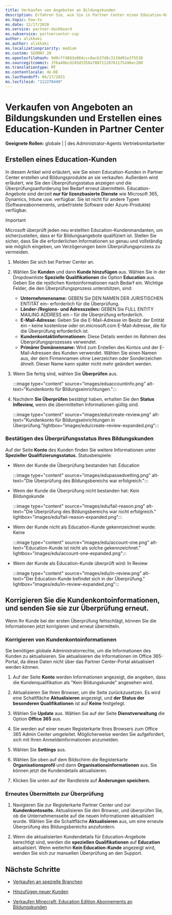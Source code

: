 ```yaml
---
title: Verkaufen von Angeboten an Bildungskunden
description: Erfahren Sie, wie Sie in Partner Center einen Education-Kunden erstellen und Angebote an diese verkaufen. Enthält die Bestätigung des Überprüfungsstatus für Ihren Bildungskunden.
ms.topic: how-to
ms.date: 12/17/2020
ms.service: partner-dashboard
ms.subservice: partnercenter-csp
author: alikhaki
ms.author: alikhaki
ms.localizationpriority: medium
ms.custom: SEOMAY.20
ms.openlocfilehash: 9d0cff4883e084ccc0acb37d8c3119d91e3f5530
ms.sourcegitcommit: 376a49bcd245d3358a78871128761175a96ec200
ms.translationtype: MT
ms.contentlocale: de-DE
ms.lasthandoff: 06/17/2021
ms.locfileid: "112276449"
---
```

# <a name="how-to-sell-offers-to-education-customers-and-how-to-create-an-education-customer-in-partner-center"></a>Verkaufen von Angeboten an Bildungskunden und Erstellen eines Education-Kunden in Partner Center

**Geeignete Rollen:** globale | | des Administrator-Agents Vertriebsmitarbeiter

## <a name="create-an-education-customer"></a>Erstellen eines Education-Kunden

In diesem Artikel wird erläutert, wie Sie einen Education-Kunden in Partner Center erstellen und Bildungsprodukte an sie verkaufen. Außerdem wird erläutert, wie Sie den Überprüfungsstatus anzeigen und die Überprüfungsanforderung bei Bedarf erneut übermitteln. Education-Angebote sind derzeit **nur für lizenzbasierte Dienste** wie Microsoft 365, Dynamics, Intune usw. verfügbar. Sie ist nicht für andere Typen (Softwareabonnements, unbefristete Software oder Azure-Produkte) verfügbar.

> [!IMPORTANT]
> Microsoft überprüft jeden neu erstellten Education-Kundenmandanten, um sicherzustellen, dass er für Bildungsangebote qualifiziert ist.  Stellen Sie sicher, dass Sie die erforderlichen Informationen so genau und vollständig wie möglich eingeben, um Verzögerungen beim Überprüfungsprozess zu vermeiden.

1. Melden Sie sich bei Partner Center an.

2. Wählen Sie **Kunden** und dann **Kunde hinzufügen** aus. Wählen Sie in der Dropdownliste **Spezielle Qualifikationen** die Option **Education** aus.  Geben Sie die restlichen Kontoinformationen nach Bedarf ein.  Wichtige Felder, die den Überprüfungsprozess unterstützen, sind:

   - **Unternehmensname:** GEBEN Sie DEN NAMEN DER JURISTISCHEN ENTITÄT ein– erforderlich für die Überprüfung.
   - **Länder-/Regions- und Adresszeilen:** GEBEN Sie FULL ENTITY MAILING ADDRESS ein – für die Überprüfung erforderlich.
   - **E-Mail-Adresse:** Geben Sie die E-Mail-Adresse im Besitz der Entität ein – keine kostenlose oder on.microsoft.com E-Mail-Adresse, die für die Überprüfung erforderlich ist.
   - **Kundenkontaktinformationen:** Diese Details werden im Rahmen des Überprüfungsprozesses verwendet.
   - **Primärer Domänenname:** Wird zum Erstellen des Kontos und der E-Mail-Adressen des Kunden verwendet.  Wählen Sie einen Namen aus, der dem Firmennamen ohne Leerzeichen oder Sonderzeichen ähnelt.  Dieser Name kann später nicht mehr geändert werden.

3. Wenn Sie fertig sind, wählen Sie **Überprüfen** aus.

   :::image type="content" source="images/eduaccountinfo.png" alt-text="Kundenkonto für Bildungseinrichtungen.":::

4. Nachdem **Sie Überprüfen** bestätigt haben, erhalten Sie den **Status InReview,** wenn die übermittelten Informationen gültig sind. 

    :::image type="content" source="images/edu/create-review.png" alt-text="Kundenkonto für Bildungseinrichtungen in Überprüfung."lightbox="images/edu/create-review-expanded.png":::

### <a name="confirm-your-education-customers-verification-status"></a>Bestätigen des Überprüfungsstatus Ihres Bildungskunden

Auf der Seite **Konto** des Kunden finden Sie weitere Informationen unter **Spezieller Qualifizierungsstatus.**
Statusbeispiele:

- Wenn der Kunde die Überprüfung bestanden hat: Education

   :::image type="content" source="images/edupassedvetting.png" alt-text="Die Überprüfung des Bildungsbereichs war erfolgreich.":::

- Wenn der Kunde die Überprüfung nicht bestanden hat: Kein Bildungskunde

   :::image type="content" source="images/edu/fail-reason.png" alt-text="Die Überprüfung des Bildungsbereichs war nicht erfolgreich." lightbox="images/edu/fail-reason-expanded.png":::

- Wenn der Kunde nicht als Education-Kunde gekennzeichnet wurde: Keine

   :::image type="content" source="images/edu/account-one.png" alt-text="Education-Kunde ist nicht als solche gekennzeichnet." lightbox="images/edu/account-one-expanded.png":::

- Wenn der Kunde als Education-Kunde überprüft wird: In Review

    :::image type="content" source="images/edu/in-review.png" alt-text="Der Education-Kunde befindet sich in der Überprüfung." lightbox="images/edu/in-review-expanded.png":::

## <a name="correct-the-customer-account-info-and-resubmit-for-verification"></a>Korrigieren Sie die Kundenkontoinformationen, und senden Sie sie zur Überprüfung erneut.

Wenn Ihr Kunde bei der ersten Überprüfung fehlschlägt, können Sie die Informationen jetzt korrigieren und erneut übermitteln.

### <a name="correct-the-customer-account-information"></a>Korrigieren von Kundenkontoinformationen

Sie benötigen globale Administratorrechte, um die Informationen des Kunden zu aktualisieren. Sie aktualisieren die Informationen im Office 365-Portal, da diese Daten nicht über das Partner Center-Portal aktualisiert werden können.

1. Auf der Seite **Konto** werden Informationen angezeigt, die angeben, dass die Kundenqualifikation als "Kein Bildungskunde" angesehen wird.

2. Aktualisieren Sie Ihren Browser, um die Seite zurückzusetzen. Es wird eine Schaltfläche **Aktualisieren** angezeigt, und **der Status der besonderen Qualifikationen** ist auf **Keine** festgelegt.

3. Wählen Sie **Update** aus. Wählen Sie auf der Seite **Dienstverwaltung** die Option **Office 365** aus.

4. Sie werden auf einer neuen Registerkarte Ihres Browsers zum Office 365 Admin Center umgeleitet. Möglicherweise werden Sie aufgefordert, sich mit Ihren Anmeldeinformationen anzumelden.

5. Wählen Sie **Settings** aus.

6. Wählen Sie oben auf dem Bildschirm die Registerkarte **Organisationsprofil** und dann **Organisationsinformationen** aus. Sie können jetzt die Kundendetails aktualisieren.

7. Klicken Sie unten auf der Randleiste auf **Änderungen speichern.**  

### <a name="resubmit-for-verification"></a>Erneutes Übermitteln zur Überprüfung

1. Navigieren Sie zur Registerkarte Partner Center und zur **Kundenkontoseite.** Aktualisieren Sie den Browser, und überprüfen Sie, ob die Unternehmensseite auf die neuen Informationen aktualisiert wurde. Wählen Sie die Schaltfläche **Aktualisieren** aus, um eine erneute Überprüfung des Bildungsbereichs anzufordern.

2. Wenn die aktualisierten Kundendetails für Education-Angebote berechtigt sind, werden die **speziellen Qualifikationen** auf **Education** aktualisiert. Wenn weiterhin **Kein Education-Kunde** angezeigt wird, wenden Sie sich zur manuellen Überprüfung an den Support.

## <a name="next-steps"></a>Nächste Schritte

- [Verkaufen an spezielle Branchen](get-special-pricing-for-offers.md)

- [Hinzufügen neuer Kunden](add-a-new-customer.md)

- [Verkaufen Minecraft: Education Edition Abonnements an Bildungskunden](minecraft-subscriptions.md)
